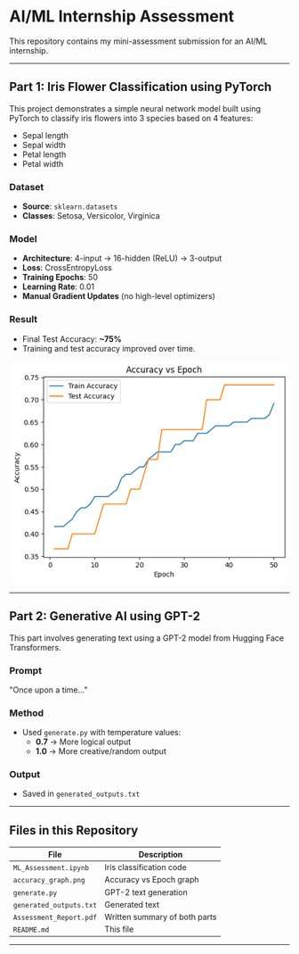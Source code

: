 # AI/ML Internship Assessment

This repository contains my mini-assessment submission for an AI/ML internship.

---

## Part 1: Iris Flower Classification using PyTorch

This project demonstrates a simple neural network model built using PyTorch to classify iris flowers into 3 species based on 4 features:
- Sepal length
- Sepal width
- Petal length
- Petal width

### Dataset
- **Source**: `sklearn.datasets`
- **Classes**: Setosa, Versicolor, Virginica

### Model
- **Architecture**: 4-input → 16-hidden (ReLU) → 3-output
- **Loss**: CrossEntropyLoss
- **Training Epochs**: 50
- **Learning Rate**: 0.01
- **Manual Gradient Updates** (no high-level optimizers)

### Result
- Final Test Accuracy: **~75%**
- Training and test accuracy improved over time.

![Accuracy vs Epochs](accuracy_graph.png)

---

## Part 2: Generative AI using GPT-2

This part involves generating text using a GPT-2 model from Hugging Face Transformers.

### Prompt

"Once upon a time..."

### Method
- Used `generate.py` with temperature values:
  - **0.7** → More logical output
  - **1.0** → More creative/random output

### Output
- Saved in `generated_outputs.txt`

---

## Files in this Repository

| File | Description |
|------|-------------|
| `ML_Assessment.ipynb` | Iris classification code |
| `accuracy_graph.png`    | Accuracy vs Epoch graph |
| `generate.py`          | GPT-2 text generation |
| `generated_outputs.txt`| Generated text |
| `Assessment_Report.pdf`     | Written summary of both parts |
| `README.md`            | This file |

---

